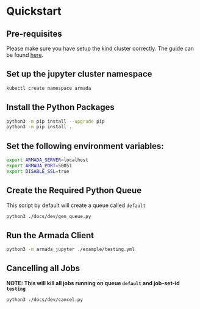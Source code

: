 # Quickstart

## Pre-requisites

Please make sure you have setup the kind cluster correctly. The guide can be found [here](./kind.md).

## Set up the jupyter cluster namespace

```bash
kubectl create namespace armada
```

## Install the Python Packages

```bash
python3 -m pip install --upgrade pip
python3 -m pip install .
```

## Set the following environment variables:

```bash
export ARMADA_SERVER=localhost
export ARMADA_PORT=50051
export DISABLE_SSL=true
```

## Create the Required Python Queue

This script by default will create a queue called `default`

```bash
python3 ./docs/dev/gen_queue.py
```

## Run the Armada Client

```bash
python3 -m armada_jupyter ./example/testing.yml
```

## Cancelling all Jobs

**NOTE: This will kill all jobs running on queue `default` and job-set-id `testing`**

```
python3 ./docs/dev/cancel.py
```